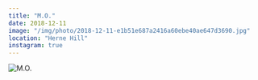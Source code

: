 ```yaml
---
title: "M.O."
date: 2018-12-11
image: "/img/photo/2018-12-11-e1b51e687a2416a60ebe40ae647d3690.jpg"
location: "Herne Hill"
instagram: true
---
```


![M.O.](/img/photo/2018-12-11-e1b51e687a2416a60ebe40ae647d3690.jpg)
